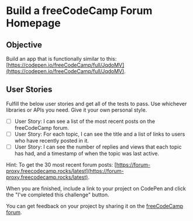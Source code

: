 # Build a freeCodeCamp Forum Homepage

## Objective

Build an app that is functionally similar to this: [https://codepen.io/freeCodeCamp/full/JqdoMV](https://codepen.io/freeCodeCamp/full/JqdoMV).

## User Stories

Fulfill the below user stories and get all of the tests to pass. Use whichever libraries or APIs you need. Give it your own personal style.

- [ ] User Story: I can see a list of the most recent posts on the freeCodeCamp forum.
- [ ] User Story: For each topic, I can see the title and a list of links to users who have recently posted in it.
- [ ] User Story: I can see the number of replies and views that each topic has had, and a timestamp of when the topic was last active.

Hint: To get the 30 most recent forum posts: [https://forum-proxy.freecodecamp.rocks/latest](https://forum-proxy.freecodecamp.rocks/latest).

When you are finished, include a link to your project on CodePen and click the "I've completed this challenge" button.

You can get feedback on your project by sharing it on the [freeCodeCamp forum](https://forum.freecodecamp.org/c/project-feedback/409).
